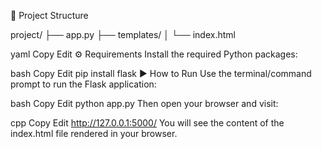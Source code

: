 📁 Project Structure

project/
├── app.py
├── templates/
│ └── index.html

yaml
Copy
Edit
⚙️ Requirements
Install the required Python packages:

bash
Copy
Edit
pip install flask
▶️ How to Run
Use the terminal/command prompt to run the Flask application:

bash
Copy
Edit
python app.py
Then open your browser and visit:

cpp
Copy
Edit
http://127.0.0.1:5000/
You will see the content of the index.html file rendered in your browser.

